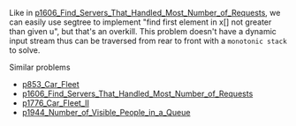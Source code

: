 Like in [p1606_Find_Servers_That_Handled_Most_Number_of_Requests](https://github.com/genxium/Leetcode/tree/master/p1606_Find_Servers_That_Handled_Most_Number_of_Requests), we can easily use segtree to implement "find first element in x[] not greater than given u", but that's an overkill. This problem doesn't have a dynamic input stream thus can be traversed from rear to front with a `monotonic stack` to solve.

Similar problems
- [p853_Car_Fleet](https://github.com/genxium/Leetcode/tree/master/p853_Car_Fleet) 
- [p1606_Find_Servers_That_Handled_Most_Number_of_Requests](https://github.com/genxium/Leetcode/tree/master/p1606_Find_Servers_That_Handled_Most_Number_of_Requests)
- [p1776_Car_Fleet_II](https://github.com/genxium/Leetcode/tree/master/p1776_Car_Fleet_II) 
- [p1944_Number_of_Visible_People_in_a_Queue](https://github.com/genxium/Leetcode/tree/master/p1944_Number_of_Visible_People_in_a_Queue) 
